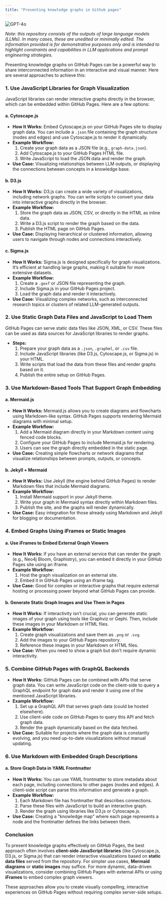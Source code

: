 ```yaml
---
title: "Presenting knowledge graphs in Github pages"
---
```

![GPT-4o](https://img.shields.io/badge/GPT--4o-3333FF?style=for-the-badge&logo=openai&logoColor=white)



*Note: this repository consists of the outputs of large language models (LLMs). In many cases, these are unedited or minimally edited. The information provided is for demonstrative purposes only and is intended to highlight constraints and capabilities in LLM applications and prompt engineering strategies.*


Presenting knowledge graphs on GitHub Pages can be a powerful way to share interconnected information in an interactive and visual manner. Here are several approaches to achieve this:

### **1. Use JavaScript Libraries for Graph Visualization**
JavaScript libraries can render interactive graphs directly in the browser, which can be embedded within GitHub Pages. Here are a few options:

#### **a. Cytoscape.js**
- **How It Works:** Embed Cytoscape.js on your GitHub Pages site to display graph data. You can include a `.json` file containing the graph structure (nodes and edges) and use Cytoscape.js to render it dynamically.
- **Example Workflow:**
  1. Create your graph data as a JSON file (e.g., `graph-data.json`).
  2. Add Cytoscape.js to your GitHub Pages HTML file.
  3. Write JavaScript to load the JSON data and render the graph.
- **Use Case:** Visualizing relationships between LLM outputs, or displaying the connections between concepts in a knowledge base.

#### **b. D3.js**
- **How It Works:** D3.js can create a wide variety of visualizations, including network graphs. You can write scripts to convert your data into interactive graphs directly in the browser.
- **Example Workflow:**
  1. Store the graph data as JSON, CSV, or directly in the HTML as inline data.
  2. Write a D3.js script to render the graph based on the data.
  3. Publish the HTML page on GitHub Pages.
- **Use Case:** Displaying hierarchical or clustered information, allowing users to navigate through nodes and connections interactively.

#### **c. Sigma.js**
- **How It Works:** Sigma.js is designed specifically for graph visualizations. It’s efficient at handling large graphs, making it suitable for more extensive datasets.
- **Example Workflow:**
  1. Create a `.gexf` or JSON file representing the graph.
  2. Include Sigma.js in your GitHub Pages project.
  3. Load the graph data and render it interactively.
- **Use Case:** Visualizing complex networks, such as interconnected research topics or clusters of related LLM-generated outputs.

### **2. Use Static Graph Data Files and JavaScript to Load Them**
GitHub Pages can serve static data files like JSON, XML, or CSV. These files can be used as data sources for JavaScript libraries to render graphs. 

- **Steps:**
  1. Prepare your graph data as a `.json`, `.graphml`, or `.csv` file.
  2. Include JavaScript libraries (like D3.js, Cytoscape.js, or Sigma.js) in your HTML.
  3. Write scripts that load the data from these files and render graphs based on it.
  4. Publish the entire setup on GitHub Pages.

### **3. Use Markdown-Based Tools That Support Graph Embedding**
#### **a. Mermaid.js**
- **How It Works:** Mermaid.js allows you to create diagrams and flowcharts using Markdown-like syntax. GitHub Pages supports rendering Mermaid diagrams with minimal setup.
- **Example Workflow:**
  1. Add a Mermaid diagram directly in your Markdown content using fenced code blocks.
  2. Configure your GitHub Pages to include Mermaid.js for rendering.
  3. Users can see the graph directly embedded in the static page.
- **Use Case:** Creating simple flowcharts or network diagrams that visualize relationships between prompts, outputs, or concepts.

#### **b. Jekyll + Mermaid**
- **How It Works:** Use Jekyll (the engine behind GitHub Pages) to render Markdown files that include Mermaid diagrams.
- **Example Workflow:**
  1. Install Mermaid support in your Jekyll theme.
  2. Write your graph in Mermaid syntax directly within Markdown files.
  3. Publish the site, and the graphs will render dynamically.
- **Use Case:** Easy integration for those already using Markdown and Jekyll for blogging or documentation.

### **4. Embed Graphs Using iFrames or Static Images**
#### **a. Use iFrames to Embed External Graph Viewers**
- **How It Works:** If you have an external service that can render the graph (e.g., Neo4j Bloom, Graphistry), you can embed it directly in your GitHub Pages site using an iframe.
- **Example Workflow:**
  1. Host the graph visualization on an external site.
  2. Embed it in GitHub Pages using an iframe tag.
- **Use Case:** Good for complex or interactive graphs that require external hosting or processing power beyond what GitHub Pages can provide.

#### **b. Generate Static Graph Images and Use Them in Pages**
- **How It Works:** If interactivity isn’t crucial, you can generate static images of your graph using tools like Graphviz or Gephi. Then, include these images in your Markdown or HTML files.
- **Example Workflow:**
  1. Create graph visualizations and save them as `.png` or `.svg`.
  2. Add the images to your GitHub Pages repository.
  3. Reference these images in your Markdown or HTML files.
- **Use Case:** When you need to show a graph but don’t require dynamic interactivity.

### **5. Combine GitHub Pages with GraphQL Backends**
- **How It Works:** GitHub Pages can be combined with APIs that serve graph data. You can write JavaScript code on the client-side to query a GraphQL endpoint for graph data and render it using one of the mentioned JavaScript libraries.
- **Example Workflow:**
  1. Set up a GraphQL API that serves graph data (could be hosted elsewhere).
  2. Use client-side code on GitHub Pages to query this API and fetch graph data.
  3. Render the graph dynamically based on the data fetched.
- **Use Case:** Suitable for projects where the graph data is constantly evolving, and you need up-to-date visualizations without manual updating.

### **6. Use Markdown with Embedded Graph Descriptions**
#### **a. Store Graph Data in YAML Frontmatter**
- **How It Works:** You can use YAML frontmatter to store metadata about each page, including connections to other pages (nodes and edges). A client-side script can parse this information and generate a graph.
- **Example Workflow:**
  1. Each Markdown file has frontmatter that describes connections.
  2. Parse these files with JavaScript to build an interactive graph.
  3. Render the graph using libraries like D3.js or Cytoscape.js.
- **Use Case:** Creating a "knowledge map" where each page represents a node and the frontmatter defines the links between them.

### **Conclusion**
To present knowledge graphs effectively on GitHub Pages, the best approach often involves **client-side JavaScript libraries** (like Cytoscape.js, D3.js, or Sigma.js) that can render interactive visualizations based on **static data files** served from the repository. For simpler use cases, **Mermaid diagrams** or **static images** may suffice. For more dynamic, data-driven visualizations, consider combining GitHub Pages with external APIs or using **iFrames** to embed complex graph viewers. 

These approaches allow you to create visually compelling, interactive experiences on GitHub Pages without requiring complex server-side setups.